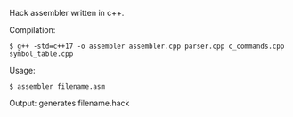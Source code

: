 Hack assembler written in c++.

Compilation:
```
$ g++ -std=c++17 -o assembler assembler.cpp parser.cpp c_commands.cpp symbol_table.cpp
```

Usage:
```
$ assembler filename.asm
```

Output: generates filename.hack


